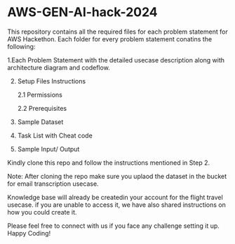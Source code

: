 # AWS-GEN-AI-hack-2024
This repository contains all the required  files for each problem statement for AWS Hackethon.
Each folder for every problem statement  conatins the following:

 1.Each Problem Statement with the detailed usecase description along with architecture diagram and codeflow.

2. Setup Files Instructions

   2.1 Permissions

   2.2 Prerequisites


3. Sample Dataset

4. Task List with Cheat code

6. Sample Input/ Output


Kindly clone this repo and follow the instructions mentioned in Step 2.
 
Note:
After cloning the repo make  sure you  uplaod the dataset in the bucket for email transcription usecase.

Knowledge base will already be createdin your account for the flight travel usecase.
if you are unable to access it, we have also shared instructions on how you could create it.


Please feel free to connect with us if you face any challenge setting it up.
Happy Coding!
